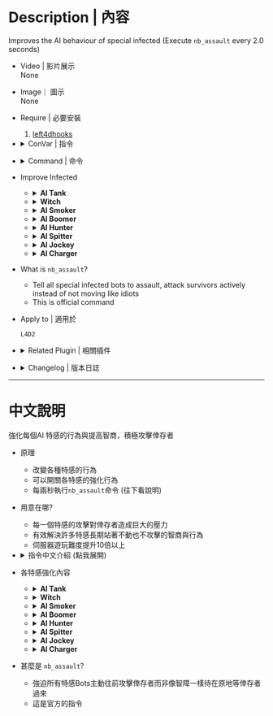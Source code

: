 
# Description | 內容
Improves the AI behaviour of special infected
(Execute ```nb_assault``` every 2.0 seconds)

* Video | 影片展示
<br/>None

* Image｜ 圖示
<br/>None

* Require | 必要安裝
    1. [left4dhooks](https://forums.alliedmods.net/showthread.php?t=321696)

* <details><summary>ConVar | 指令</summary>

    * cfg\sourcemod\AI_HardSI.cfg
        ```php
        // 0=Plugin off, 1=Plugin on.
        AI_HardSI_enable "1"

        // Frequency(sec) at which the 'nb_assault' command is fired to make SI attack
        ai_assault_reminder_interval "2"

        // 0=Improves the Boomer behaviour off, 1=Improves the Boomer behaviour on.
        AI_HardSI_Boomer_enable "1"

        // 0=Improves the Charger behaviour off, 1=Improves the Charger behaviour on.
        AI_HardSI_Charger_enable "1"

        // 0=Improves the Hunter behaviour off, 1=Improves the Hunter behaviour on.
        AI_HardSI_Hunter_enable "1"

        // 0=Improves the Jockey behaviour off, 1=Improves the Jockey behaviour on.
        AI_HardSI_Jockey_enable "1"

        // 0=Improves the Smoker behaviour off, 1=Improves the Smoker behaviour on.
        AI_HardSI_Smoker_enable "1"

        // 0=Improves the Spitter behaviour off, 1=Improves the Spitter behaviour on.
        AI_HardSI_Spitter_enable "1"

        // 0=Improves the Tank behaviour off, 1=Improves the Tank behaviour on.
        AI_HardSI_Tank_enable "1"

        // If the charger has a target, it will not straight pounce if the target's aim on the horizontal axis is within this radius
        ai_aim_offset_sensitivity_charger "20"

        // If the hunter has a target, it will not straight pounce if the target's aim on the horizontal axis is within this radius
        ai_aim_offset_sensitivity_hunter "30"

        // How close a charger will approach before charging
        ai_charge_proximity "300"

        // At what distance to start pouncing fast
        ai_fast_pounce_proximity "1000"

        // Charger will charge if its health drops to this level
        ai_health_threshold_charger "300"

        // How close a jockey will approach before it starts hopping
        ai_hop_activation_proximity "500"

        // Mean angle produced by Gaussian RNG
        ai_pounce_angle_mean "10"

        // One standard deviation from mean as produced by Gaussian RNG
        ai_pounce_angle_std "20"

        // Vertical angle to which AI hunter pounces will be restricted
        ai_pounce_vertical_angle "7"

        // Flag to enable bhop facsimile on AI spitters
        ai_spitter_bhop "1"

        // Distance to nearest survivor at which hunter will consider pouncing straight
        ai_straight_pounce_proximity "200"

        // Flag to enable bhop facsimile on AI tanks
        ai_tank_bhop "1"

        // Flag to enable rocks on AI tanks
        ai_tank_rock "1"

        // How far in front of himself infected bot will check for a wall. Use '-1' to disable feature
        ai_wall_detection_distance "-1"
        ```
</details>

* <details><summary>Command | 命令</summary>

    None
</details>

* Improve Infected
    * <details><summary><b>AI Tank</b></summary>

        * Stop throwing the rock after approaching the survivors
        * Plugin ConVar
            ```php
            // Flag to enable bhop facsimile on AI tanks
            ai_tank_bhop "1"

            // Flag to enable rocks on AI tanks
            ai_tank_rock "1"
            ```
    </details>

    * <details><summary><b>Witch</b></summary>

        * None
    </details>

    * <details><summary><b>AI Smoker</b></summary>

        * Modify Official ConVar
            ```php
            // How much damage to the smoker makes him let go of his victim. (Default: 50)
            tongue_break_from_damage_amount 250

            // Start to shoot his tongue after 0.1 seconds (Default: 1.5)
            smoker_tongue_delay 0.1
            ```
    </details>

    * <details><summary><b>AI Boomer</b></summary>

        * Modify Official ConVar
            ```php
            // How long an out-of-range Boomer will tolerate being visible before fleeing (Default: 1.0)
            boomer_exposed_time_tolerance 1000.0

            // How long the Boomer waits before he vomits on his target on Normal difficulty (Default: 1.0)
            boomer_vomit_delay 0.1
            ```
    </details>

    * <details><summary><b>AI Hunter</b></summary>

        * Won't leap away (Coop/Realism)
        * Modify Official ConVar
            ```php
            // Range at which hunter prepares pounce	 (Default: 1000)
            hunter_pounce_ready_range 1000

            // Range at which hunter is committed to attack	 (Default: 75)
            hunter_committed_attack_range 10000

            // Range at which shooting a non-committed hunter will cause it to leap away (Coop/Realis, Default: 1000)
            hunter_leap_away_give_up_range 0

            // Maximum vertical angle hunters can pounce (Default: 45)
            hunter_pounce_max_loft_angle 0

            // AI Hunter skeet damage (Default: 50)
            z_pounce_damage_interrupt 150
            ```

        * Plugin ConVar
            ```php
            // At what distance to start pouncing fast
            ai_fast_pounce_proximity 1000

            // Vertical angle to which AI hunter pounces will be restricted
            ai_pounce_vertical_angle 7

            // Mean angle produced by Gaussian RNG
            ai_pounce_angle_mean 10

            // One standard deviation from mean as produced by Gaussian RNG
            ai_pounce_angle_std 20

            // Distance to nearest survivor at which hunter will consider pouncing straight
            ai_straight_pounce_proximity 200

            // If the hunter has a target, it will not straight pounce if the target's aim on the horizontal axis is within this radius
            ai_aim_offset_sensitivity_hunter 30

            // How far in front of himself infected bot will check for a wall. Use '-1' to disable feature
            ai_wall_detection_distance -1
            ```
    </details>

    * <details><summary><b>AI Spitter</b></summary>

        * Plugin ConVar
            ```php
            // Flag to enable bhop facsimile on AI spitters
            ai_spitter_bhop "1"
            ```
    </details>

    * <details><summary><b>AI Jockey</b></summary>

        * Modify Official ConVar
            ```php
            // AI Jockeys will move to attack survivors within this range (Default: 200)
            z_jockey_leap_range 1000
            ```

        * Plugin ConVar
            ```php
            // How close a jockey will approach before it starts hopping
            ai_hop_activation_proximity 500
            ```
    </details>

    * <details><summary><b>AI Charger</b></summary>

        * Plugin ConVar
            ```php
            // How close a charger will approach before charging
            ai_charge_proximity 300

            // If the charger has a target, it will not straight pounce if the target's aim on the horizontal axis is within this radius
            ai_aim_offset_sensitivity_charger 20

            // Charger will charge if its health drops to this level
            ai_health_threshold_charger "300"
            ```
    </details>

* What is ```nb_assault```?
    * Tell all special infected bots to assault, attack survivors actively instead of not moving like idiots
    * This is official command

* Apply to | 適用於
    ```
    L4D2
    ```

* <details><summary>Related Plugin | 相關插件</summary>

    1. [l4dinfectedbots](https://github.com/fbef0102/L4D1_2-Plugins/tree/master/l4dinfectedbots): Spawns infected bots in L4D1 versus, and gives greater control of the infected bots in L4D1/L4D2 without being limited by the director.
        > 生成多特感控制插件
    1. [l4d_ssi_teleport_fix](https://github.com/fbef0102/Game-Private_Plugin/tree/main/Plugin_%E6%8F%92%E4%BB%B6/Special_Infected_%E7%89%B9%E6%84%9F/l4d_ssi_teleport_fix): Teleport AI Infected player to the teammate who is much nearer to survivors.
        > 傳送比較遠的AI特感到靠近倖存者的特感隊友附近
</details>

* <details><summary>Changelog | 版本日誌</summary>

    * v1.7 (2024-1-28)
        * Update Cvars

    * v1.6 (2023-6-4)
        * Enable or Disable Each special infected behaviour

    * v1.5 (2023-5-4)
        * Use server console to execute command "nb_assault"

    * v1.4
        * Remake code
        * Replace left4downtown with left4dhooks
        *Compatibility support for SourceMod 1.11. Fixed various warnings.
    </details>

- - - -
# 中文說明
強化每個AI 特感的行為與提高智商，積極攻擊倖存者

* 原理
    * 改變各種特感的行為
    * 可以開關各特感的強化行為
    * 每兩秒執行```nb_assault```命令 (往下看說明)

* 用意在哪?
    * 每一個特感的攻擊對倖存者造成巨大的壓力
    * 有效解決許多特感長期站著不動也不攻擊的智商與行為
    * 伺服器遊玩難度提升10倍以上

* <details><summary>指令中文介紹 (點我展開)</summary>

    * cfg\sourcemod\AI_HardSI.cfg
        ```php
        // 0=關閉插件, 1=啟動插件
        AI_HardSI_enable "1"

        // 每兩秒執行 nb_assault 命令，強迫所有特感Bots主動往前攻擊倖存者
        ai_assault_reminder_interval "2"

        // 0=不強化AI Boomer, 1=強化AI Boomer
        AI_HardSI_Boomer_enable "1"

        // 0=不強化AI Charger, 1=強化AI Charger
        AI_HardSI_Charger_enable "1"

        // 0=不強化AI Hunter, 1=強化AI Hunter
        AI_HardSI_Hunter_enable "1"

        // 0=不強化AI Jockey, 1=強化AI Jockey
        AI_HardSI_Jockey_enable "1"

        // 0=不強化AI Smoker, 1=強化AI Smoker
        AI_HardSI_Smoker_enable "1"

        // 0=不強化AI Spitter, 1=強化AI Spitter
        AI_HardSI_Spitter_enable "1"

        // 0=不強化AI Tank, 1=強化AI Tank
        AI_HardSI_Tank_enable "1"

        // 以下指令說明請查看下方"各特感強化內容"
        ai_aim_offset_sensitivity_charger "20"
        ai_aim_offset_sensitivity_hunter "30"
        ai_charge_proximity "300"
        ai_fast_pounce_proximity "1000"
        ai_health_threshold_charger "300"
        ai_hop_activation_proximity "500"
        ai_pounce_angle_mean "10"
        ai_pounce_angle_std "20"
        ai_pounce_vertical_angle "7"
        ai_spitter_bhop "1"
        ai_straight_pounce_proximity "200"
        ai_tank_bhop "1"
        ai_tank_rock "1"
        ai_wall_detection_distance "-1"
        ```
</details> 

* 各特感強化內容
    * <details><summary><b>AI Tank</b></summary>

        * 靠近倖存者一定範圍內不會主動丟石頭
        * 插件自帶的指令
            ```php
            // 為1時，AI Tank會連跳
            ai_tank_bhop "1"

            // 1=AI tanks會丟石頭
            // 0=AI tanks不丟石頭
            ai_tank_rock "1"
            ```
    </details>

    * <details><summary><b>Witch</b></summary>

        * 無
    </details>

    * <details><summary><b>AI Smoker</b></summary>

        * 更動的官方指令
            ```php
            // AI Smoker的舌頭拉走倖存者的期間，被攻擊超過250HP或自身血量才會死亡 (預設: 50)
            tongue_break_from_damage_amount 250

            // 當倖存者靠近範圍內的0.1秒後立刻吐舌頭 (預設: 1.5)
            smoker_tongue_delay 0.1
            ```
    </details>

    * <details><summary><b>AI Boomer</b></summary>

        * 更動的官方指令
            ```php
            // 被人類看見1000秒之後才會逃跑 (預設: 1.0)
            boomer_exposed_time_tolerance 1000.0

            // 當倖存者靠近範圍內的0.1秒後立刻嘔吐 (預設: 1.0)
            boomer_vomit_delay 0.1
            ```
    </details>

    * <details><summary><b>AI Hunter</b></summary>

        * 被攻擊的時候不會自動逃跑跳走 (只會出現在戰役/寫實模式)
        * 更動的官方指令
            ```php
            // 1000公尺範圍內才會蹲下準備撲人 (預設: 1000)
            hunter_pounce_ready_range 1000

            // 10000公尺範圍內才會撲人 (預設: 75)
            hunter_committed_attack_range 10000

            // 0公尺範圍內沒有蹲下的AI Hunter被攻擊時會逃跑跳走 (只會出現在戰役/寫實模式，預設: 1000)
            hunter_leap_away_give_up_range 0

            // AI Hunter跳躍的最大傾角 (避免飛過頭或飛太高，預設: 45)
            hunter_pounce_max_loft_angle 0

            // AI Hunter飛撲在空中的過程中受到150HP傷害或自身血量以上才會死亡 (避免飛撲過程中容易被殺死，預設: 50)
            z_pounce_damage_interrupt 150
            ```

        * 插件自帶的指令
            ```php
            // 強迫AI Hunter在1000公尺範圍內蹲下準備撲人
            ai_fast_pounce_proximity 1000

            // 強迫AI Hunter跳躍的最大傾角 (避免飛過頭或飛太高)
            ai_pounce_vertical_angle 7

            // 強制左右飛撲靠近目標，不要垂直飛向目標
            ai_pounce_angle_mean 10
            ai_pounce_angle_std 20

            // 離目標200公尺範圍內考慮直接垂直飛向目標
            ai_straight_pounce_proximity 200

            // 目標倖存者的準心如果在瞄自身AI Hunter的身體低於30度視野範圍內則強制飛撲
            ai_aim_offset_sensitivity_hunter 30

            // 前面有牆壁的範圍內則飛撲的角度會變高，嘗試越過障礙物 (-1: 無限範圍)
            ai_wall_detection_distance -1
            ```
    </details>

    * <details><summary><b>AI Spitter</b></summary>

        * 插件自帶的指令
            ```php
            // 為1時，AI Spitter會連跳
            ai_spitter_bhop "1"
            ```
    </details>

    * <details><summary><b>AI Jockey</b></summary>

        * 更動的官方指令
            ```php
            // 1000公尺範圍內才會飛撲 (預設: 200)
            z_jockey_leap_range 1000
            ```

        * 插件自帶的指令
            ```php
            // 強迫AI Jockey在500公尺範圍內開始連跳
            ai_hop_activation_proximity 500
            ```
    </details>

    * <details><summary><b>AI Charger</b></summary>

        * 插件自帶的指令
            ```php
            // 強迫AI Charger在300公尺範圍內開始衝刺
            ai_charge_proximity 300

            // 目標倖存者的準心如果在瞄自身AI Charger的身體低於20度視野範圍內則強制衝刺
            ai_aim_offset_sensitivity_charger 20

            // 當Charger低於300血量時，強迫AI Charger開始衝刺
            ai_health_threshold_charger "300"
            ```
    </details>

* 甚麼是 ```nb_assault```?
    * 強迫所有特感Bots主動往前攻擊倖存者而非像智障一樣待在原地等倖存者過來
    * 這是官方的指令